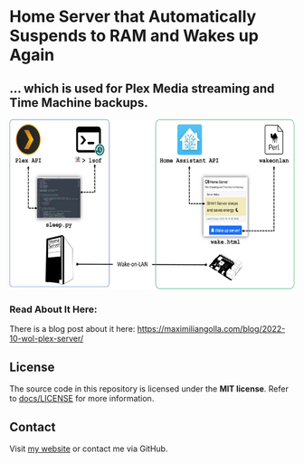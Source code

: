 # Home Server that Automatically Suspends to RAM and Wakes up Again
## ... which is used for Plex Media streaming and Time Machine backups.

<div align="center">
<img src="docs/screenshots/software-architecture-1400-q85.jpg" alt="Software Architecture" height="300">
</div>

### Read About It Here:
There is a blog post about it here:
https://maximiliangolla.com/blog/2022-10-wol-plex-server/

## License
The source code in this repository is licensed under the **MIT license**. Refer to [docs/LICENSE](docs/LICENSE) for more information.

## Contact
Visit [my website](https://maximiliangolla.com) or contact me via GitHub.
